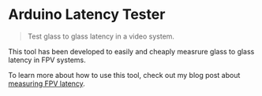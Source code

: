 # Arduino Latency Tester

> Test glass to glass latency in a video system.

This tool has been developed to easily and cheaply measrure glass to glass latency in FPV systems.

To learn more about how to use this tool, check out my blog post about [measuring FPV latency](https://brushlesswhoop.com/measuring-fpv-latency).
